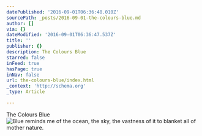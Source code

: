 ```yaml
---
datePublished: '2016-09-01T06:36:48.010Z'
sourcePath: _posts/2016-09-01-the-colours-blue.md
author: []
via: {}
dateModified: '2016-09-01T06:36:47.537Z'
title: ''
publisher: {}
description: The Colours Blue
starred: false
inFeed: true
hasPage: true
inNav: false
url: the-colours-blue/index.html
_context: 'http://schema.org'
_type: Article

---
```

The Colours Blue
![Blue reminds me of the ocean, the sky, the vastness of it to blanket all of mother nature.](https://s3-us-west-2.amazonaws.com/the-grid-img/p/7a0f8479a2139e91707f24110c5b2a3da8834a02.jpg)